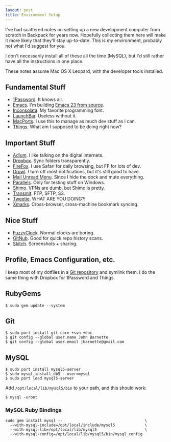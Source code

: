 ```yaml
---
layout: post
title: Environment Setup
---
```


I've had scattered notes on setting up a new development computer from
scratch in Backpack for years now. Hopefully collecting them here will
make it more likely that they'll stay up-to-date. This is *my*
environment, probably not what I'd suggest for you.

I don't necessarily install all of these all the time (MySQL), but I'd
still rather have all the instructions in one place.

These notes assume Mac OS X Leopard, with the developer tools
installed.

## Fundamental Stuff

* [1Password][1p]. It knows all.
* [Emacs][em]. I'm building [Emacs 23 from source][es].
* [Inconsolata][in]. My favorite programming font.
* [LaunchBar][lb]. Useless without it.
* [MacPorts][mp]. I use this to manage as much dev stuff as I can.
* [Things][th]. What am I supposed to be doing right now?

## Important Stuff

* [Adium][ad]. I like talking on the digital internets.
* [Dropbox][db]. Sync folders transparently.
* [FireFox][ff]. I use Safari for daily browsing, but FF for lots of dev.
* [Growl][gr]. I turn off most notifications, but it's still good to have.
* [Mail Unread Menu][mu]. Since I hide the dock and mute everything.
* [Parallels][pa]. Only for testing stuff on Windows.
* [Shimo][sh]. VPNs are dumb, but Shimo is pretty.
* [Transmit][tr]. FTP, SFTP, S3.
* [Tweetie][tw]. WHAT ARE YOU DOING?!
* [Xmarks][xm]. Cross-browser, cross-machine bookmark syncing.

## Nice Stuff

* [FuzzyClock][fc]. Normal clocks are boring.
* [GitNub][gn]. Good for quick repo history scans.
* [Skitch][sk]. Screenshots + sharing.

## Profile, Emacs Configuration, etc.

I keep most of my dotfiles in a [Git repository][df] and symlink
them. I do the same thing with Dropbox for 1Password and Things.

## RubyGems

    $ sudo gem update --system

## Git

    $ sudo port install git-core +svn +doc
    $ git config --global user.name John Barnette
    $ git config --global user.email jbarnette@gmail.com

## MySQL

    $ sudo port install mysql5-server
    $ sudo mysql_install_db5 --user=mysql
    $ sudo port load mysql5-server

Add `/opt/local/lib/mysql5/bin` to your path, and this should work:

    $ mysql -uroot

### MySQL Ruby Bindings

    sudo gem install mysql --                                    \
      --with-mysql-include=/opt/local/include/mysql5             \
      --with-mysql-lib=/opt/local/lib/mysql5                     \
      --with-mysql-config=/opt/local/lib/mysql5/bin/mysql_config

[1p]: http://agilewebsolutions.com/products/1Password
[ad]: http://adium.im
[db]: https://www.getdropbox.com
[df]: http://github.com/jbarnette/dotfiles
[em]: http://www.gnu.org/software/emacs
[es]: http://www.emacswiki.org/emacs/EmacsOnMacOS#toc2
[fc]: http://www.objectpark.org/FuzzyClock.html
[ff]: http://getfirefox.com
[gn]: http://wiki.github.com/Caged/gitnub
[gr]: http://growl.info
[in]: http://www.levien.com/type/myfonts/inconsolata.html
[lb]: http://www.obdev.at/products/launchbar/index.html
[mp]: http://www.macports.org
[mu]: http://www.loganrockmore.com/MailUnreadMenu
[pa]: http://www.parallels.com
[sh]: http://www.shimoapp.com
[sk]: http://skitch.com
[th]: http://culturedcode.com/things
[tr]: http://www.panic.com/transmit
[tw]: http://www.atebits.com/tweetie-mac
[xm]: http://www.xmarks.com

